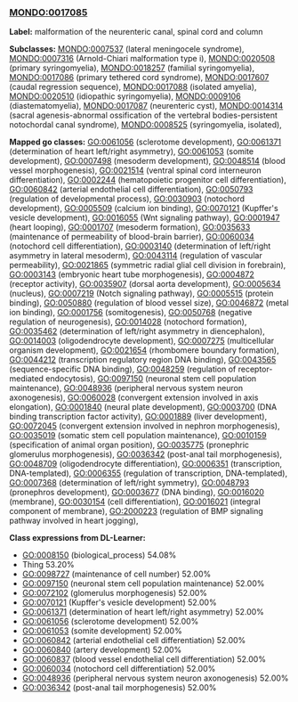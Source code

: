 
### [MONDO:0017085](http://purl.obolibrary.org/obo/MONDO_0017085)
**Label:** malformation of the neurenteric canal, spinal cord and column

**Subclasses:** [MONDO:0007537](http://purl.obolibrary.org/obo/MONDO_0007537) (lateral meningocele syndrome), [MONDO:0007316](http://purl.obolibrary.org/obo/MONDO_0007316) (Arnold-Chiari malformation type i), [MONDO:0020508](http://purl.obolibrary.org/obo/MONDO_0020508) (primary syringomyelia), [MONDO:0018257](http://purl.obolibrary.org/obo/MONDO_0018257) (familial syringomyelia), [MONDO:0017086](http://purl.obolibrary.org/obo/MONDO_0017086) (primary tethered cord syndrome), [MONDO:0017607](http://purl.obolibrary.org/obo/MONDO_0017607) (caudal regression sequence), [MONDO:0017088](http://purl.obolibrary.org/obo/MONDO_0017088) (isolated amyelia), [MONDO:0020510](http://purl.obolibrary.org/obo/MONDO_0020510) (idiopathic syringomyelia), [MONDO:0009106](http://purl.obolibrary.org/obo/MONDO_0009106) (diastematomyelia), [MONDO:0017087](http://purl.obolibrary.org/obo/MONDO_0017087) (neurenteric cyst), [MONDO:0014314](http://purl.obolibrary.org/obo/MONDO_0014314) (sacral agenesis-abnormal ossification of the vertebral bodies-persistent notochordal canal syndrome), [MONDO:0008525](http://purl.obolibrary.org/obo/MONDO_0008525) (syringomyelia, isolated), 

**Mapped go classes:** [GO:0061056](http://purl.obolibrary.org/obo/GO_0061056) (sclerotome development), [GO:0061371](http://purl.obolibrary.org/obo/GO_0061371) (determination of heart left/right asymmetry), [GO:0061053](http://purl.obolibrary.org/obo/GO_0061053) (somite development), [GO:0007498](http://purl.obolibrary.org/obo/GO_0007498) (mesoderm development), [GO:0048514](http://purl.obolibrary.org/obo/GO_0048514) (blood vessel morphogenesis), [GO:0021514](http://purl.obolibrary.org/obo/GO_0021514) (ventral spinal cord interneuron differentiation), [GO:0002244](http://purl.obolibrary.org/obo/GO_0002244) (hematopoietic progenitor cell differentiation), [GO:0060842](http://purl.obolibrary.org/obo/GO_0060842) (arterial endothelial cell differentiation), [GO:0050793](http://purl.obolibrary.org/obo/GO_0050793) (regulation of developmental process), [GO:0030903](http://purl.obolibrary.org/obo/GO_0030903) (notochord development), [GO:0005509](http://purl.obolibrary.org/obo/GO_0005509) (calcium ion binding), [GO:0070121](http://purl.obolibrary.org/obo/GO_0070121) (Kupffer's vesicle development), [GO:0016055](http://purl.obolibrary.org/obo/GO_0016055) (Wnt signaling pathway), [GO:0001947](http://purl.obolibrary.org/obo/GO_0001947) (heart looping), [GO:0001707](http://purl.obolibrary.org/obo/GO_0001707) (mesoderm formation), [GO:0035633](http://purl.obolibrary.org/obo/GO_0035633) (maintenance of permeability of blood-brain barrier), [GO:0060034](http://purl.obolibrary.org/obo/GO_0060034) (notochord cell differentiation), [GO:0003140](http://purl.obolibrary.org/obo/GO_0003140) (determination of left/right asymmetry in lateral mesoderm), [GO:0043114](http://purl.obolibrary.org/obo/GO_0043114) (regulation of vascular permeability), [GO:0021865](http://purl.obolibrary.org/obo/GO_0021865) (symmetric radial glial cell division in forebrain), [GO:0003143](http://purl.obolibrary.org/obo/GO_0003143) (embryonic heart tube morphogenesis), [GO:0004872](http://purl.obolibrary.org/obo/GO_0004872) (receptor activity), [GO:0035907](http://purl.obolibrary.org/obo/GO_0035907) (dorsal aorta development), [GO:0005634](http://purl.obolibrary.org/obo/GO_0005634) (nucleus), [GO:0007219](http://purl.obolibrary.org/obo/GO_0007219) (Notch signaling pathway), [GO:0005515](http://purl.obolibrary.org/obo/GO_0005515) (protein binding), [GO:0050880](http://purl.obolibrary.org/obo/GO_0050880) (regulation of blood vessel size), [GO:0046872](http://purl.obolibrary.org/obo/GO_0046872) (metal ion binding), [GO:0001756](http://purl.obolibrary.org/obo/GO_0001756) (somitogenesis), [GO:0050768](http://purl.obolibrary.org/obo/GO_0050768) (negative regulation of neurogenesis), [GO:0014028](http://purl.obolibrary.org/obo/GO_0014028) (notochord formation), [GO:0035462](http://purl.obolibrary.org/obo/GO_0035462) (determination of left/right asymmetry in diencephalon), [GO:0014003](http://purl.obolibrary.org/obo/GO_0014003) (oligodendrocyte development), [GO:0007275](http://purl.obolibrary.org/obo/GO_0007275) (multicellular organism development), [GO:0021654](http://purl.obolibrary.org/obo/GO_0021654) (rhombomere boundary formation), [GO:0044212](http://purl.obolibrary.org/obo/GO_0044212) (transcription regulatory region DNA binding), [GO:0043565](http://purl.obolibrary.org/obo/GO_0043565) (sequence-specific DNA binding), [GO:0048259](http://purl.obolibrary.org/obo/GO_0048259) (regulation of receptor-mediated endocytosis), [GO:0097150](http://purl.obolibrary.org/obo/GO_0097150) (neuronal stem cell population maintenance), [GO:0048936](http://purl.obolibrary.org/obo/GO_0048936) (peripheral nervous system neuron axonogenesis), [GO:0060028](http://purl.obolibrary.org/obo/GO_0060028) (convergent extension involved in axis elongation), [GO:0001840](http://purl.obolibrary.org/obo/GO_0001840) (neural plate development), [GO:0003700](http://purl.obolibrary.org/obo/GO_0003700) (DNA binding transcription factor activity), [GO:0001889](http://purl.obolibrary.org/obo/GO_0001889) (liver development), [GO:0072045](http://purl.obolibrary.org/obo/GO_0072045) (convergent extension involved in nephron morphogenesis), [GO:0035019](http://purl.obolibrary.org/obo/GO_0035019) (somatic stem cell population maintenance), [GO:0010159](http://purl.obolibrary.org/obo/GO_0010159) (specification of animal organ position), [GO:0035775](http://purl.obolibrary.org/obo/GO_0035775) (pronephric glomerulus morphogenesis), [GO:0036342](http://purl.obolibrary.org/obo/GO_0036342) (post-anal tail morphogenesis), [GO:0048709](http://purl.obolibrary.org/obo/GO_0048709) (oligodendrocyte differentiation), [GO:0006351](http://purl.obolibrary.org/obo/GO_0006351) (transcription, DNA-templated), [GO:0006355](http://purl.obolibrary.org/obo/GO_0006355) (regulation of transcription, DNA-templated), [GO:0007368](http://purl.obolibrary.org/obo/GO_0007368) (determination of left/right symmetry), [GO:0048793](http://purl.obolibrary.org/obo/GO_0048793) (pronephros development), [GO:0003677](http://purl.obolibrary.org/obo/GO_0003677) (DNA binding), [GO:0016020](http://purl.obolibrary.org/obo/GO_0016020) (membrane), [GO:0030154](http://purl.obolibrary.org/obo/GO_0030154) (cell differentiation), [GO:0016021](http://purl.obolibrary.org/obo/GO_0016021) (integral component of membrane), [GO:2000223](http://purl.obolibrary.org/obo/GO_2000223) (regulation of BMP signaling pathway involved in heart jogging), 

**Class expressions from DL-Learner:**

- [GO:0008150](http://purl.obolibrary.org/obo/GO_0008150) (biological_process) 54.08%
- Thing 53.20%
- [GO:0098727](http://purl.obolibrary.org/obo/GO_0098727) (maintenance of cell number) 52.00%
- [GO:0097150](http://purl.obolibrary.org/obo/GO_0097150) (neuronal stem cell population maintenance) 52.00%
- [GO:0072102](http://purl.obolibrary.org/obo/GO_0072102) (glomerulus morphogenesis) 52.00%
- [GO:0070121](http://purl.obolibrary.org/obo/GO_0070121) (Kupffer's vesicle development) 52.00%
- [GO:0061371](http://purl.obolibrary.org/obo/GO_0061371) (determination of heart left/right asymmetry) 52.00%
- [GO:0061056](http://purl.obolibrary.org/obo/GO_0061056) (sclerotome development) 52.00%
- [GO:0061053](http://purl.obolibrary.org/obo/GO_0061053) (somite development) 52.00%
- [GO:0060842](http://purl.obolibrary.org/obo/GO_0060842) (arterial endothelial cell differentiation) 52.00%
- [GO:0060840](http://purl.obolibrary.org/obo/GO_0060840) (artery development) 52.00%
- [GO:0060837](http://purl.obolibrary.org/obo/GO_0060837) (blood vessel endothelial cell differentiation) 52.00%
- [GO:0060034](http://purl.obolibrary.org/obo/GO_0060034) (notochord cell differentiation) 52.00%
- [GO:0048936](http://purl.obolibrary.org/obo/GO_0048936) (peripheral nervous system neuron axonogenesis) 52.00%
- [GO:0036342](http://purl.obolibrary.org/obo/GO_0036342) (post-anal tail morphogenesis) 52.00%


